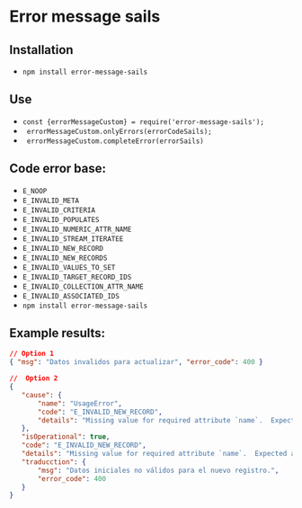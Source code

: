 # Error message sails
## Installation
- ` npm install error-message-sails `
## Use
- ` const {errorMessageCustom} = require('error-message-sails');  ` 
- ` errorMessageCustom.onlyErrors(errorCodeSails);`
- ` errorMessageCustom.completeError(errorSails)`
## Code error base:
- ` E_NOOP `
- ` E_INVALID_META `
- ` E_INVALID_CRITERIA `
- ` E_INVALID_POPULATES `
- ` E_INVALID_NUMERIC_ATTR_NAME `
- ` E_INVALID_STREAM_ITERATEE `
- ` E_INVALID_NEW_RECORD `
- ` E_INVALID_NEW_RECORDS `
- ` E_INVALID_VALUES_TO_SET `
- ` E_INVALID_TARGET_RECORD_IDS `
- ` E_INVALID_COLLECTION_ATTR_NAME `
- ` E_INVALID_ASSOCIATED_IDS `
- ` npm install error-message-sails `
## Example results:
 ```json
 // Option 1
 { "msg": "Datos invalidos para actualizar", "error_code": 400 }

//  Option 2
{
    "cause": {
        "name": "UsageError",
        "code": "E_INVALID_NEW_RECORD",
        "details": "Missing value for required attribute `name`.  Expected a string, but instead, got: undefined"
    },
    "isOperational": true,
    "code": "E_INVALID_NEW_RECORD",
    "details": "Missing value for required attribute `name`.  Expected a string, but instead, got: undefined",
    "traducction": {
        "msg": "Datos iniciales no válidos para el nuevo registro.",
        "error_code": 400
    }
}
 ```